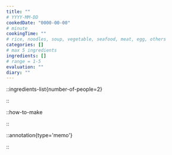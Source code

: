 ```yaml
---
title: ""
# YYYY-MM-DD
cookedDate: "0000-00-00"
# minute
cookingTime: ""
# rice, noodles, soup, vegetable, seafood, meat, egg, others
categories: []
# max 5 ingredients
ingredients: []
# range = 1-5
evaluation: ""
diary: ""
---
```


::ingredients-list{number-of-people=2}

::

::how-to-make

::

::annotation{type='memo'}

::
